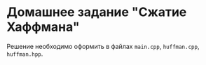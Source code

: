 # Домашнее задание "Сжатие Хаффмана"

Решение необходимо оформить в файлах `main.cpp`, `huffman.cpp`,
`huffman.hpp`.
